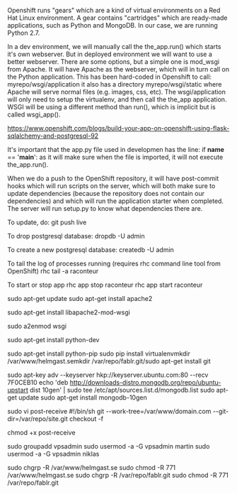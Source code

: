 Openshift runs "gears" which are a kind of virtual environments on a Red Hat Linux environment. A gear contains "cartridges" which are ready-made applications, such as Python and MongoDB. In our case, we are running Python 2.7.

In a dev environment, we will manually call the the_app.run() which starts it's own webserver. But in deployed environment we will want to use a better webserver. There are some options, but a simple one is mod_wsgi from Apache. It will have Apache as the webserver, which will in turn call on the Python application. This has been hard-coded in Openshift to call:
myrepo/wsgi/application
it also has a directory
myrepo/wsgi/static
where Apache will serve normal files (e.g. images, css, etc).
The wsgi/application will only need to setup the virtualenv, and then call the the_app application. WSGI will be using a different method than run(), which is implicit but is called wsgi_app().

https://www.openshift.com/blogs/build-your-app-on-openshift-using-flask-sqlalchemy-and-postgresql-92

It's important that the app.py file used in developmen has the line:
if __name__ == '__main__':
as it will make sure when the file is imported, it will not execute the_app.run().

When we do a push to the OpenShift repository, it will have post-commit hooks which will run scripts on the server, which will both make sure to update dependencies (because the repository does not contain our dependencies) and which will run the application starter when completed. The server will run setup.py to know what dependencies there are.


To update, do:
    git push live

To drop postgresql database:
    dropdb -U admin <database>

To create a new postgresql database:
    createdb -U admin <database>

To tail the log of processes running (requires rhc command line tool from OpenShift)
    rhc tail -a raconteur

To start or stop app
rhc app stop raconteur
rhc app start raconteur



sudo apt-get update
sudo apt-get install apache2

sudo apt-get install libapache2-mod-wsgi

sudo a2enmod wsgi

sudo apt-get install python-dev

sudo apt-get install python-pip
sudo pip install virtualenvmkdir /var/www/helmgast.semkdir /var/repo/fablr.git/sudo apt-get install git

sudo apt-key adv --keyserver hkp://keyserver.ubuntu.com:80 --recv 7F0CEB10
echo 'deb http://downloads-distro.mongodb.org/repo/ubuntu-upstart dist 10gen' | sudo tee /etc/apt/sources.list.d/mongodb.list
sudo apt-get update
sudo apt-get install mongodb-10gen

sudo vi post-receive
#!/bin/sh
git --work-tree=/var/www/domain.com --git-dir=/var/repo/site.git checkout -f

chmod +x post-receive

sudo groupadd vpsadmin
sudo usermod -a -G vpsadmin martin
sudo usermod -a -G vpsadmin niklas

sudo chgrp -R /var/www/helmgast.se
sudo chmod -R 771 /var/www/helmgast.se
sudo chgrp -R /var/repo/fablr.git
sudo chmod -R 771 /var/repo/fablr.git